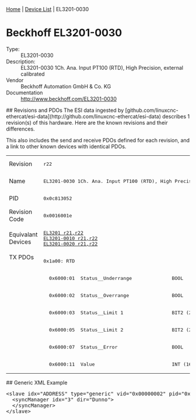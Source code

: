 <div class="nav"><a href="/esi-data">Home</a> | <a href="/esi-data/devices">Device List</a> | EL3201-0030</div>

#  Beckhoff EL3201-0030

<dl>
  <dt>Type:</dt><dd>EL3201-0030</dd>
  <dt>Description:</dt><dd>EL3201-0030 1Ch. Ana. Input PT100 (RTD), High Precision, external calibrated</dd>
  <dt>Vendor</dt><dd>Beckhoff Automation GmbH & Co. KG</dd>
  <dt>Documentation</dt><dd><a href="http://www.beckhoff.com/EL3201-0030">http://www.beckhoff.com/EL3201-0030</a></dd>
</dl>
## Revisions and PDOs
The ESI data ingested by [github.com/linuxcnc-ethercat/esi-data](http://github.com/linuxcnc-ethercat/esi-data) describes 1 revision(s) of this hardware.  Here are the known revisions and their differences.

This also includes the send and receive PDOs defined for each revision, and a link to other known devices with identical PDOs.

<table>
<tr >
<td class="first">Revision</td>
<td ><pre>r22</pre></td>
</tr>
<tr >
<td class="first">Name</td>
<td ><pre>EL3201-0030 1Ch. Ana. Input PT100 (RTD), High Precision, external calibrated</pre></td>
</tr>
<tr >
<td class="first">PID</td>
<td ><pre>0x0c813052</pre></td>
</tr>
<tr >
<td class="first">Revision Code</td>
<td ><pre>0x0016001e</pre></td>
</tr>
<tr >
<td class="first">Equivalant Devices</td>
<td ><pre><a href="EL3201">EL3201 r21,r22</a><br/><a href="EL3201-0010">EL3201-0010 r21,r22</a><br/><a href="EL3201-0020">EL3201-0020 r21,r22</a></pre></td>
</tr>
<tr class="txpdo pdosection">
<td class="first" rowspan=7 valign=top>TX PDOs</td>
<td><pre>0x1a00: RTD</pre></td>
<td></td>
</tr>
<tr class="txpdo">
<td ><pre>  0x6000:01  Status__Underrange              BOOL</pre></td>
</tr>
<tr class="txpdo">
<td ><pre>  0x6000:02  Status__Overrange               BOOL</pre></td>
</tr>
<tr class="txpdo">
<td ><pre>  0x6000:03  Status__Limit 1                 BIT2 (2 bits)</pre></td>
</tr>
<tr class="txpdo">
<td ><pre>  0x6000:05  Status__Limit 2                 BIT2 (2 bits)</pre></td>
</tr>
<tr class="txpdo">
<td ><pre>  0x6000:07  Status__Error                   BOOL</pre></td>
</tr>
<tr class="txpdo">
<td ><pre>  0x6000:11  Value                           INT (16 bits)</pre></td>
</tr>
</table>
## Generic XML Example
<pre class="xml">
&lt;slave idx="ADDRESS" type="generic" vid="0x00000002" pid="0x0c813052" configPdos="true"&gt;
  &lt;syncManager idx="3" dir="Dunno"&gt;
  &lt;/syncManager&gt;
&lt;/slave&gt;
</pre>
